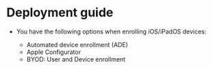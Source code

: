 # Deployment guide

- You have the following options when enrolling iOS/iPadOS devices:

    - Automated device enrollment (ADE)
    - Apple Configurator
    - BYOD: User and Device enrollment

    
